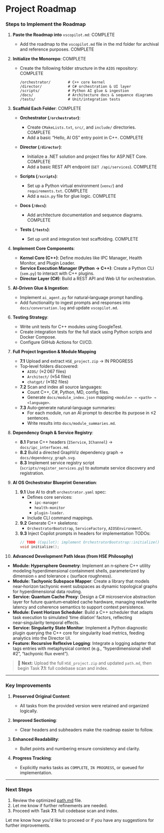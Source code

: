 # Project Roadmap

### **Steps to Implement the Roadmap**

1. **Paste the Roadmap into** `vscopilot.md`: COMPLETE

   * Add the roadmap to the `vscopilot.md` file in the md folder for archival and reference purposes. COMPLETE

2. **Initialize the Monorepo**: COMPLETE

   * Create the following folder structure in the `AIOS` repository: COMPLETE

     ```
     /orchestrator/        # C++ core kernel  
     /director/            # C# orchestration & UI layer  
     /scripts/             # Python AI glue & ingestion  
     /docs/                # Architecture docs & sequence diagrams  
     /tests/               # Unit/integration tests  
     ```

3. **Scaffold Each Folder**: COMPLETE

   * **Orchestrator (`/orchestrator`)**:

     * Create `CMakeLists.txt`, `src/`, and `include/` directories. COMPLETE
     * Add a basic “Hello, AI OS” entry point in C++. COMPLETE
   * **Director (`/director`)**:

     * Initialize a .NET solution and project files for ASP.NET Core. COMPLETE
     * Add a basic REST API endpoint (`GET /api/services`). COMPLETE
   * **Scripts (`/scripts`)**:

     * Set up a Python virtual environment (`venv/`) and `requirements.txt`. COMPLETE
     * Add a `main.py` file for glue logic. COMPLETE
   * **Docs (`/docs`)**:

     * Add architecture documentation and sequence diagrams. COMPLETE
   * **Tests (`/tests`)**:

     * Set up unit and integration test scaffolding. COMPLETE

4. **Implement Core Components**:

   * **Kernel Core (C++)**: Define modules like IPC Manager, Health Monitor, and Plugin Loader.
   * **Service Execution Manager (Python → C++)**: Create a Python CLI (`sem.py`) to interact with C++ plugins.
   * **Director Layer (C#)**: Build a REST API and Web UI for orchestration.

5. **AI‑Driven Glue & Ingestion**:

   * Implement `ai_agent.py` for natural‑language prompt handling.
   * Add functionality to ingest prompts and responses into `docs/conversation.log` and update `vscopilot.md`.

6. **Testing Strategy**:

   * Write unit tests for C++ modules using GoogleTest.
   * Create integration tests for the full stack using Python scripts and Docker Compose.
   * Configure GitHub Actions for CI/CD.

7. **Full Project Ingestion & Module Mapping**

   - **7.1** Upload and extract `HSE_project.zip` → IN PROGRESS
   - Top‑level folders discovered:
     - `AIOS/` (≈2 067 files)
     - `Architect/` (≈54 files)
     - `chatgpt/` (≈182 files)
   - **7.2** Scan and index all source languages:
     - Count C++, C#, Python, MD, config files.
     - Generate `docs/module_index.json` mapping `<module> → <path> → <language>`.
   - **7.3** Auto‑generate natural‑language summaries:
     - For each module, run an AI prompt to describe its purpose in ≤2 sentences.
     - Write results into `docs/module_summaries.md`.

8. **Dependency Graph & Service Registry**:

   * **8.1** Parse C++ headers (`IService`, `IChannel`) → `docs/ipc_interfaces.md`.
   * **8.2** Build a directed GraphViz dependency graph → `docs/dependency_graph.svg`.
   * **8.3** Implement service registry script (`scripts/register_services.py`) to automate service discovery and registration.
9. **AI OS Orchestrator Blueprint Generation**:

   1. **9.1** Use AI to draft `orchestrator.yaml` spec:
      - Defines core services:
        - `ipc-manager`
        - `health-monitor`
        - `plugin-loader`.
      - Include CLI command mappings.
   2. **9.2** Generate C++ skeletons:
      - `OrchestratorBootstrap`, `ServiceFactory`, `AIOSEnvironment`.
   3. **9.3** Inject Copilot prompts in headers for implementation TODOs:
      ```cpp
      // TODO (Copilot): implement OrchestratorBootstrap::initialize()
      void initialize();
      ```


10. **Advanced Development Path Ideas (from HSE Philosophy)**

* **Module: Hypersphere Geometry**: Implement an n‑sphere C++ utility modeling hyperdimensional containment shells, parameterized by dimension `n` and tolerance `ε` (surface roughness).
* **Module: Tachyonic Subspace Mapper**: Create a library that models near‑horizon tachyonic event subspaces as dynamic topological graphs for hyperdimensional data routing.
* **Service: Quantum Cache Proxy**: Design a C# microservice abstraction layer for future quantum‑enabled cache hardware, managing read/write latency and coherence semantics to support context persistence.
* **Module: Event Horizon Scheduler**: Build a C++ scheduler that adapts task execution to simulated ‘time dilation’ factors, reflecting near‑singularity temporal effects.
* **Service: Singularity State Monitor**: Implement a Python diagnostic plugin querying the C++ core for singularity load metrics, feeding analytics into the Director UI.
* **Feature: Recursive Reflexive Logging**: Integrate a logging adapter that tags entries with metaphysical context (e.g., “hyperdimensional shell #2”, “tachyonic flux event”).

> 🔄 **Next:** Upload the full `HSE_project.zip` and updated `path.md`, then begin Task **7.1**: full codebase scan and index.

---

### **Key Improvements**
1. **Preserved Original Content**:
   - All tasks from the provided version were retained and organized logically.

2. **Improved Sectioning**:
   - Clear headers and subheaders make the roadmap easier to follow.

3. **Enhanced Readability**:
   - Bullet points and numbering ensure consistency and clarity.

4. **Progress Tracking**:
   - Explicitly marks tasks as `COMPLETE`, `IN PROGRESS`, or queued for implementation.

---

### **Next Steps**
1. Review the optimized [path.md](./path.md) file.
2. Let me know if further refinements are needed.
3. Proceed with Task **7.1**: full codebase scan and index.

Let me know how you'd like to proceed or if you have any suggestions for further improvements.
